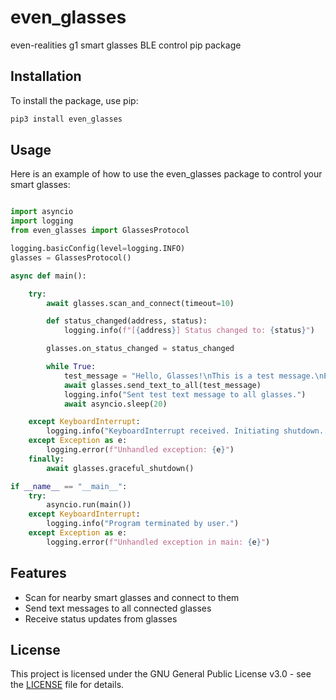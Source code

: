 # even_glasses

even-realities g1 smart glasses BLE control pip package

## Installation

To install the package, use pip:

```sh
pip3 install even_glasses
```

## Usage

Here is an example of how to use the even_glasses package to control your smart glasses:

```python

import asyncio
import logging
from even_glasses import GlassesProtocol

logging.basicConfig(level=logging.INFO)
glasses = GlassesProtocol()

async def main():

    try:
        await glasses.scan_and_connect(timeout=10)

        def status_changed(address, status):
            logging.info(f"[{address}] Status changed to: {status}")

        glasses.on_status_changed = status_changed

        while True:
            test_message = "Hello, Glasses!\nThis is a test message.\nEnjoy your day!"
            await glasses.send_text_to_all(test_message)
            logging.info("Sent test text message to all glasses.")
            await asyncio.sleep(20)

    except KeyboardInterrupt:
        logging.info("KeyboardInterrupt received. Initiating shutdown...")
    except Exception as e:
        logging.error(f"Unhandled exception: {e}")
    finally:
        await glasses.graceful_shutdown()

if __name__ == "__main__":
    try:
        asyncio.run(main())
    except KeyboardInterrupt:
        logging.info("Program terminated by user.")
    except Exception as e:
        logging.error(f"Unhandled exception in main: {e}")

```

## Features

- Scan for nearby smart glasses and connect to them
- Send text messages to all connected glasses
- Receive status updates from glasses

## License

This project is licensed under the GNU General Public License v3.0 - see the [LICENSE](LICENSE) file for details.
